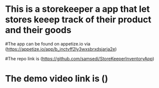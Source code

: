 # This is a storekeeper a app that let stores keeep track of their product and their goods

#The app can be found on appetize.io via (https://appetize.io/app/b_inctvff2ly3wxsbrxdsjarja2e)

#The repo link is (https://github.com/samsedi/StoreKeeperInventoryApp)

# The demo video link is ()




